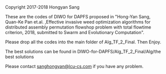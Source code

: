Copyright 2017-2018 Hongyan  Sang

These are the codes of DIWO for DAPFS proposed in "Hong-Yan Sang, Quan-Ke Pan et.al. ,Effective invasive weed optimization algorithms for distributed assembly permutation flowshop problem with total flowtime criterion, 2018, submitted to Swarm and Evolutionary Computation".

Please drop all the codes into the main folder of Alg_TF_2_Final. Then Enjoy.

The best solutions can be found in  DIWO-for-DAPFS/Alg_TF_2_Final/Alg/the best solutions


Please contact sanghongyan@lcu-cs.com if you have any problem.